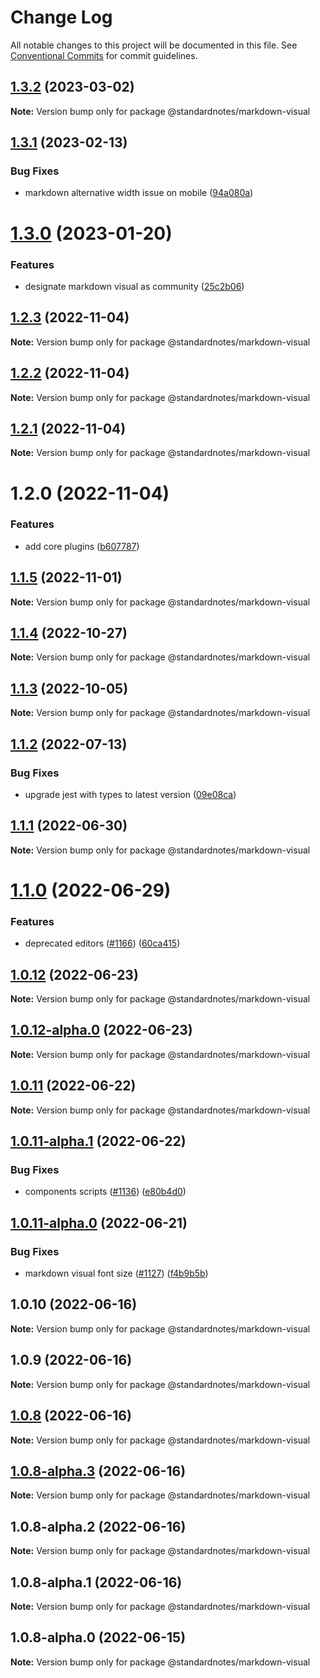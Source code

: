 # Change Log

All notable changes to this project will be documented in this file.
See [Conventional Commits](https://conventionalcommits.org) for commit guidelines.

## [1.3.2](https://github.com/standardnotes/plugins/compare/@standardnotes/markdown-visual@1.3.1...@standardnotes/markdown-visual@1.3.2) (2023-03-02)

**Note:** Version bump only for package @standardnotes/markdown-visual

## [1.3.1](https://github.com/standardnotes/plugins/compare/@standardnotes/markdown-visual@1.3.0...@standardnotes/markdown-visual@1.3.1) (2023-02-13)

### Bug Fixes

* markdown alternative width issue on mobile ([94a080a](https://github.com/standardnotes/plugins/commit/94a080a381e4e7c1acea95ebe7824e947ce3834b))

# [1.3.0](https://github.com/standardnotes/plugins/compare/@standardnotes/markdown-visual@1.2.3...@standardnotes/markdown-visual@1.3.0) (2023-01-20)

### Features

* designate markdown visual as community ([25c2b06](https://github.com/standardnotes/plugins/commit/25c2b0691c56c0eb96d5c2989ff2a9362dac37c2))

## [1.2.3](https://github.com/standardnotes/plugins/compare/@standardnotes/markdown-visual@1.2.2...@standardnotes/markdown-visual@1.2.3) (2022-11-04)

**Note:** Version bump only for package @standardnotes/markdown-visual

## [1.2.2](https://github.com/standardnotes/plugins/compare/@standardnotes/markdown-visual@1.2.1...@standardnotes/markdown-visual@1.2.2) (2022-11-04)

**Note:** Version bump only for package @standardnotes/markdown-visual

## [1.2.1](https://github.com/standardnotes/plugins/compare/@standardnotes/markdown-visual@1.2.0...@standardnotes/markdown-visual@1.2.1) (2022-11-04)

**Note:** Version bump only for package @standardnotes/markdown-visual

# 1.2.0 (2022-11-04)

### Features

* add core plugins ([b607787](https://github.com/standardnotes/plugins/commit/b60778762306f5647cb715102eab23083b266718))

## [1.1.5](https://github.com/standardnotes/app/compare/@standardnotes/markdown-visual@1.1.4...@standardnotes/markdown-visual@1.1.5) (2022-11-01)

**Note:** Version bump only for package @standardnotes/markdown-visual

## [1.1.4](https://github.com/standardnotes/app/compare/@standardnotes/markdown-visual@1.1.3...@standardnotes/markdown-visual@1.1.4) (2022-10-27)

**Note:** Version bump only for package @standardnotes/markdown-visual

## [1.1.3](https://github.com/standardnotes/app/compare/@standardnotes/markdown-visual@1.1.2...@standardnotes/markdown-visual@1.1.3) (2022-10-05)

**Note:** Version bump only for package @standardnotes/markdown-visual

## [1.1.2](https://github.com/standardnotes/app/compare/@standardnotes/markdown-visual@1.1.1...@standardnotes/markdown-visual@1.1.2) (2022-07-13)

### Bug Fixes

* upgrade jest with types to latest version ([09e08ca](https://github.com/standardnotes/app/commit/09e08ca899ba8694cf43292e918c4c204c0d2cb9))

## [1.1.1](https://github.com/standardnotes/app/compare/@standardnotes/markdown-visual@1.1.0...@standardnotes/markdown-visual@1.1.1) (2022-06-30)

**Note:** Version bump only for package @standardnotes/markdown-visual

# [1.1.0](https://github.com/standardnotes/app/compare/@standardnotes/markdown-visual@1.0.12...@standardnotes/markdown-visual@1.1.0) (2022-06-29)

### Features

* deprecated editors ([#1166](https://github.com/standardnotes/app/issues/1166)) ([60ca415](https://github.com/standardnotes/app/commit/60ca4150446f9a14bb6a31416686c6d07a7d0cd9))

## [1.0.12](https://github.com/standardnotes/app/compare/@standardnotes/markdown-visual@1.0.12-alpha.0...@standardnotes/markdown-visual@1.0.12) (2022-06-23)

**Note:** Version bump only for package @standardnotes/markdown-visual

## [1.0.12-alpha.0](https://github.com/standardnotes/app/compare/@standardnotes/markdown-visual@1.0.11...@standardnotes/markdown-visual@1.0.12-alpha.0) (2022-06-23)

**Note:** Version bump only for package @standardnotes/markdown-visual

## [1.0.11](https://github.com/standardnotes/app/compare/@standardnotes/markdown-visual@1.0.11-alpha.1...@standardnotes/markdown-visual@1.0.11) (2022-06-22)

**Note:** Version bump only for package @standardnotes/markdown-visual

## [1.0.11-alpha.1](https://github.com/standardnotes/app/compare/@standardnotes/markdown-visual@1.0.11-alpha.0...@standardnotes/markdown-visual@1.0.11-alpha.1) (2022-06-22)

### Bug Fixes

* components scripts ([#1136](https://github.com/standardnotes/app/issues/1136)) ([e80b4d0](https://github.com/standardnotes/app/commit/e80b4d0ffad495c758b593c30e1c4c754dda9b7e))

## [1.0.11-alpha.0](https://github.com/standardnotes/app/compare/@standardnotes/markdown-visual@1.0.10...@standardnotes/markdown-visual@1.0.11-alpha.0) (2022-06-21)

### Bug Fixes

* markdown visual font size ([#1127](https://github.com/standardnotes/app/issues/1127)) ([f4b9b5b](https://github.com/standardnotes/app/commit/f4b9b5b566e8d4104de71a87ee041cdc77c3ce6c))

## 1.0.10 (2022-06-16)

**Note:** Version bump only for package @standardnotes/markdown-visual

## 1.0.9 (2022-06-16)

**Note:** Version bump only for package @standardnotes/markdown-visual

## [1.0.8](https://github.com/standardnotes/app/compare/@standardnotes/markdown-visual@1.0.8-alpha.3...@standardnotes/markdown-visual@1.0.8) (2022-06-16)

**Note:** Version bump only for package @standardnotes/markdown-visual

## [1.0.8-alpha.3](https://github.com/standardnotes/app/compare/@standardnotes/markdown-visual@1.0.8-alpha.2...@standardnotes/markdown-visual@1.0.8-alpha.3) (2022-06-16)

**Note:** Version bump only for package @standardnotes/markdown-visual

## 1.0.8-alpha.2 (2022-06-16)

**Note:** Version bump only for package @standardnotes/markdown-visual

## 1.0.8-alpha.1 (2022-06-16)

**Note:** Version bump only for package @standardnotes/markdown-visual

## 1.0.8-alpha.0 (2022-06-15)

**Note:** Version bump only for package @standardnotes/markdown-visual
